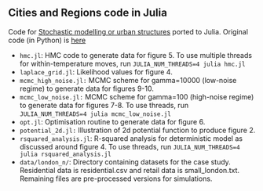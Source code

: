 ## Cities and Regions code in Julia

Code for [Stochastic modelling or urban structures](https://royalsocietypublishing.org/doi/10.1098/rspa.2017.0700) ported to Julia. Original code (in Python) is [here](https://github.com/lellam/cities_and_regions/)

- `hmc.jl`: HMC code to generate data for figure 5. To use multiple threads for within-temperature moves, run `JULIA_NUM_THREADS=4 julia hmc.jl`
- `laplace_grid.jl`: Likelihood values for figure 4.
- `mcmc_high_noise.jl:` MCMC scheme for gamma=10000 (low-noise regime) to generate data for figures 9-10.
- `mcmc_low_noise.jl:` MCMC scheme for gamma=100 (high-noise regime) to generate data for figures 7-8. To use threads, run `JULIA_NUM_THREADS=4 julia mcmc_low_noise.jl`
- `opt.jl`: Optimisation routine to generate data for figure 6.
- `potential_2d.jl:` Illustration of 2d potential function to produce figure 2.
- `rsquared_analysis.jl`: R-squared analysis for deterministic model as discussed around figure 4. To use threads, run `JULIA_NUM_THREADS=4 julia rsquared_analysis.jl`
- `data/london_n/`: Directory containing datasets for the case study.  Residential data is residential.csv and retail data is small_london.txt.  Remaining files are pre-processed versions for simulations.
